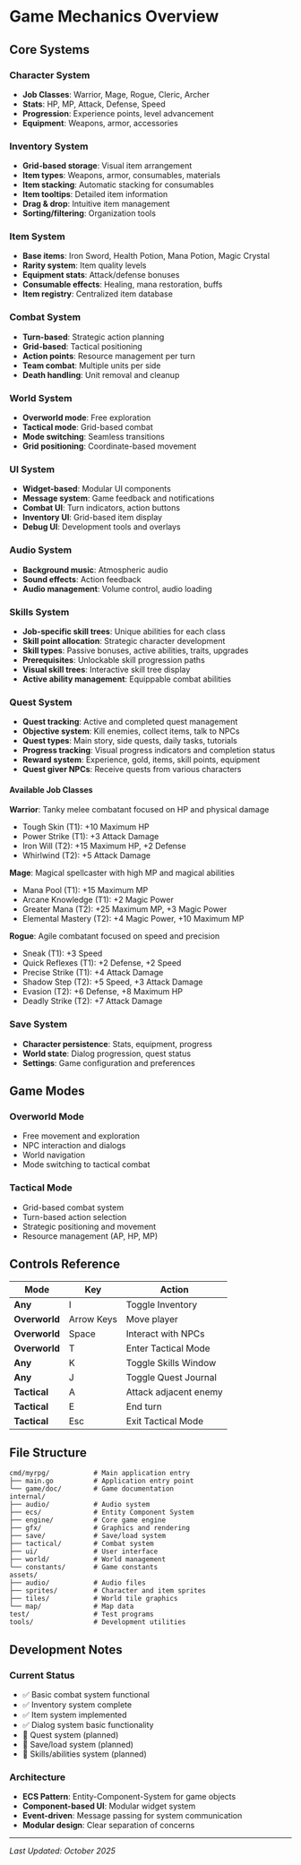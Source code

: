 # Game Mechanics Overview

## Core Systems

### Character System
- **Job Classes**: Warrior, Mage, Rogue, Cleric, Archer
- **Stats**: HP, MP, Attack, Defense, Speed
- **Progression**: Experience points, level advancement
- **Equipment**: Weapons, armor, accessories

### Inventory System
- **Grid-based storage**: Visual item arrangement
- **Item types**: Weapons, armor, consumables, materials
- **Item stacking**: Automatic stacking for consumables
- **Item tooltips**: Detailed item information
- **Drag & drop**: Intuitive item management
- **Sorting/filtering**: Organization tools

### Item System
- **Base items**: Iron Sword, Health Potion, Mana Potion, Magic Crystal
- **Rarity system**: Item quality levels
- **Equipment stats**: Attack/defense bonuses
- **Consumable effects**: Healing, mana restoration, buffs
- **Item registry**: Centralized item database

### Combat System
- **Turn-based**: Strategic action planning
- **Grid-based**: Tactical positioning
- **Action points**: Resource management per turn
- **Team combat**: Multiple units per side
- **Death handling**: Unit removal and cleanup

### World System
- **Overworld mode**: Free exploration
- **Tactical mode**: Grid-based combat
- **Mode switching**: Seamless transitions
- **Grid positioning**: Coordinate-based movement

### UI System
- **Widget-based**: Modular UI components
- **Message system**: Game feedback and notifications
- **Combat UI**: Turn indicators, action buttons
- **Inventory UI**: Grid-based item display
- **Debug UI**: Development tools and overlays

### Audio System
- **Background music**: Atmospheric audio
- **Sound effects**: Action feedback
- **Audio management**: Volume control, audio loading

### Skills System
- **Job-specific skill trees**: Unique abilities for each class
- **Skill point allocation**: Strategic character development
- **Skill types**: Passive bonuses, active abilities, traits, upgrades
- **Prerequisites**: Unlockable skill progression paths
- **Visual skill trees**: Interactive skill tree display
- **Active ability management**: Equippable combat abilities

### Quest System
- **Quest tracking**: Active and completed quest management
- **Objective system**: Kill enemies, collect items, talk to NPCs
- **Quest types**: Main story, side quests, daily tasks, tutorials
- **Progress tracking**: Visual progress indicators and completion status
- **Reward system**: Experience, gold, items, skill points, equipment
- **Quest giver NPCs**: Receive quests from various characters

#### Available Job Classes

**Warrior**: Tanky melee combatant focused on HP and physical damage
- Tough Skin (T1): +10 Maximum HP
- Power Strike (T1): +3 Attack Damage
- Iron Will (T2): +15 Maximum HP, +2 Defense
- Whirlwind (T2): +5 Attack Damage

**Mage**: Magical spellcaster with high MP and magical abilities
- Mana Pool (T1): +15 Maximum MP
- Arcane Knowledge (T1): +2 Magic Power
- Greater Mana (T2): +25 Maximum MP, +3 Magic Power
- Elemental Mastery (T2): +4 Magic Power, +10 Maximum MP

**Rogue**: Agile combatant focused on speed and precision
- Sneak (T1): +3 Speed
- Quick Reflexes (T1): +2 Defense, +2 Speed
- Precise Strike (T1): +4 Attack Damage
- Shadow Step (T2): +5 Speed, +3 Attack Damage
- Evasion (T2): +6 Defense, +8 Maximum HP
- Deadly Strike (T2): +7 Attack Damage

### Save System
- **Character persistence**: Stats, equipment, progress
- **World state**: Dialog progression, quest status
- **Settings**: Game configuration and preferences

## Game Modes

### Overworld Mode
- Free movement and exploration
- NPC interaction and dialogs
- World navigation
- Mode switching to tactical combat

### Tactical Mode
- Grid-based combat system
- Turn-based action selection
- Strategic positioning and movement
- Resource management (AP, HP, MP)

## Controls Reference

| Mode | Key | Action |
|------|-----|--------|
| **Any** | I | Toggle Inventory |
| **Overworld** | Arrow Keys | Move player |
| **Overworld** | Space | Interact with NPCs |
| **Overworld** | T | Enter Tactical Mode |
| **Any** | K | Toggle Skills Window |
| **Any** | J | Toggle Quest Journal |
| **Tactical** | A | Attack adjacent enemy |
| **Tactical** | E | End turn |
| **Tactical** | Esc | Exit Tactical Mode |

## File Structure

```
cmd/myrpg/           # Main application entry
├── main.go          # Application entry point
└── game/doc/        # Game documentation
internal/
├── audio/           # Audio system
├── ecs/             # Entity Component System
├── engine/          # Core game engine
├── gfx/             # Graphics and rendering
├── save/            # Save/load system
├── tactical/        # Combat system
├── ui/              # User interface
├── world/           # World management
└── constants/       # Game constants
assets/
├── audio/           # Audio files
├── sprites/         # Character and item sprites
├── tiles/           # World tile graphics
└── map/             # Map data
test/                # Test programs
tools/               # Development utilities
```

## Development Notes

### Current Status
- ✅ Basic combat system functional
- ✅ Inventory system complete
- ✅ Item system implemented
- ✅ Dialog system basic functionality
- 🔄 Quest system (planned)
- 🔄 Save/load system (planned)
- 🔄 Skills/abilities system (planned)

### Architecture
- **ECS Pattern**: Entity-Component-System for game objects
- **Component-based UI**: Modular widget system
- **Event-driven**: Message passing for system communication
- **Modular design**: Clear separation of concerns

---
*Last Updated: October 2025*